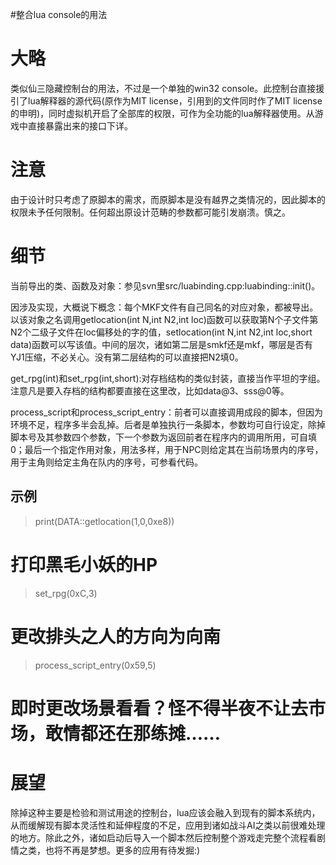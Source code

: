 #整合lua console的用法

# 大略 #

类似仙三隐藏控制台的用法，不过是一个单独的win32 console。此控制台直接援引了lua解释器的源代码(原作为MIT license，引用到的文件同时作了MIT license的申明)，同时虚拟机开启了全部库的权限，可作为全功能的lua解释器使用。从游戏中直接暴露出来的接口下详。

# 注意 #

由于设计时只考虑了原脚本的需求，而原脚本是没有越界之类情况的，因此脚本的权限未予任何限制。任何超出原设计范畴的参数都可能引发崩溃。慎之。

# 细节 #

当前导出的类、函数及对象：参见svn里src/luabinding.cpp:luabinding::init()。

因涉及实现，大概说下概念：每个MKF文件有自己同名的对应对象，都被导出。以该对象之名调用getlocation(int N,int N2,int loc)函数可以获取第N个子文件第N2个二级子文件在loc偏移处的字的值，setlocation(int N,int N2,int loc,short data)函数可以写该值。中间的层次，诸如第二层是smkf还是mkf，哪层是否有YJ1压缩，不必关心。没有第二层结构的可以直接把N2填0。

get\_rpg(int)和set\_rpg(int,short):对存档结构的类似封装，直接当作平坦的字组。注意凡是要入存档的结构都要直接在这里改，比如data@3、sss@0等。

process\_script和process\_script\_entry：前者可以直接调用成段的脚本，但因为环境不足，程序多半会乱掉。后者是单独执行一条脚本，参数均可自行设定，除掉脚本号及其参数四个参数，下一个参数为返回前者在程序内的调用所用，可自填0；最后一个指定作用对象，用法多样，用于NPC则给定其在当前场景内的序号，用于主角则给定主角在队内的序号，可参看代码。

## 示例 ##

> print(DATA::getlocation(1,0,0xe8))
# 打印黑毛小妖的HP

> set\_rpg(0xC,3)
# 更改排头之人的方向为向南

> process\_script\_entry(0x59,5)
# 即时更改场景看看？怪不得半夜不让去市场，敢情都还在那练摊……

# 展望 #

除掉这种主要是检验和测试用途的控制台，lua应该会融入到现有的脚本系统内，从而缓解现有脚本灵活性和延伸程度的不足，应用到诸如战斗AI之类以前很难处理的地方。除此之外，诸如启动后导入一个脚本然后控制整个游戏走完整个流程看剧情之类，也将不再是梦想。更多的应用有待发掘:)